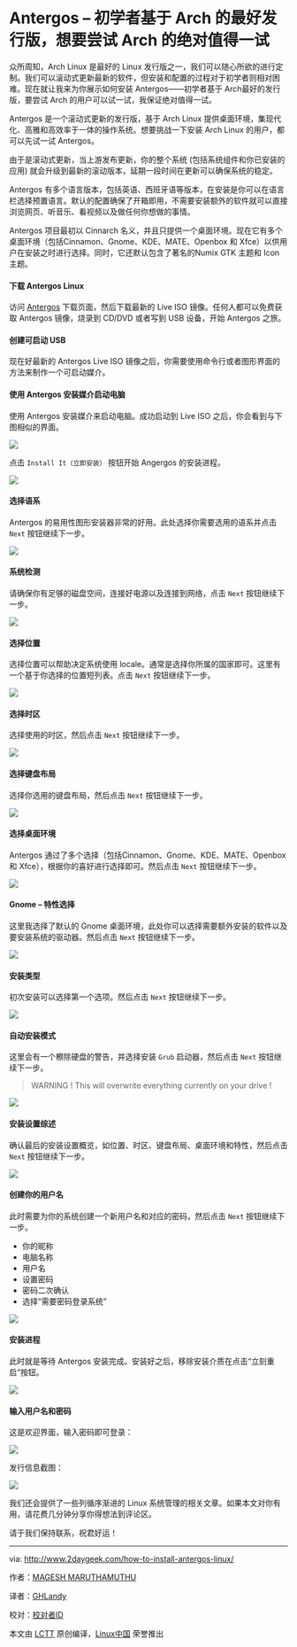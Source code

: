 Antergos – 初学者基于 Arch 的最好发行版，想要尝试 Arch 的绝对值得一试
=====

众所周知，Arch Linux 是最好的 Linux 发行版之一，我们可以随心所欲的进行定制。我们可以滚动式更新最新的软件，但安装和配置的过程对于初学者则相对困难。现在就让我来为你展示如何安装 Antergos——初学者基于 Arch最好的发行版，要尝试 Arch 的用户可以试一试，我保证绝对值得一试。

Antergos 是一个滚动式更新的发行版，基于 Arch Linux 提供桌面环境，集现代化、高雅和高效率于一体的操作系统。想要挑战一下安装 Arch Linux 的用户，都可以先试一试  Antergos。

由于是滚动式更新，当上游发布更新，你的整个系统 (包括系统组件和你已安装的应用) 就会升级到最新的滚动版本，延期一段时间在更新可以确保系统的稳定。

Antergos 有多个语言版本，包括英语、西班牙语等版本，在安装是你可以在语言栏选择预置语言。默认的配置确保了开箱即用，不需要安装额外的软件就可以直接浏览网页、听音乐、看视频以及做任何你想做的事情。

Antergos 项目最初以 Cinnarch 名义，并且只提供一个桌面环境。现在它有多个桌面环境（包括Cinnamon、Gnome、KDE、MATE、Openbox 和 Xfce）以供用户在安装之时进行选择。同时，它还默认包含了著名的Numix  GTK 主题和 Icon 主题。

####  下载 Antergos Linux

访问 [Antergos][1] 下载页面，然后下载最新的 Live ISO 镜像。任何人都可以免费获取 Antergos 镜像，烧录到 CD/DVD 或者写到 USB 设备，开始 Antergos 之旅。

#### 创建可启动 USB

现在好最新的 Antergos Live ISO 镜像之后，你需要使用命令行或者图形界面的方法来制作一个可启动媒介。

#### 使用 Antergos 安装媒介启动电脑

使用 Antergos 安装媒介来启动电脑。成功启动到 Live  ISO 之后，你会看到与下图相似的界面。

![](http://www.2daygeek.com/wp-content/uploads/2016/08/antergos-linux-gnome-desktop-installation-steps-with-screenshots-1.png)

点击 `Install It（立即安装）` 按钮开始 Angergos  的安装进程。

![](http://www.2daygeek.com/wp-content/uploads/2016/08/antergos-linux-gnome-desktop-installation-steps-with-screenshots-2.png)

#### 选择语系

Antergos 的易用性图形安装器非常的好用。此处选择你需要选用的语系并点击 `Next` 按钮继续下一步。

![](http://www.2daygeek.com/wp-content/uploads/2016/08/antergos-linux-gnome-desktop-installation-steps-with-screenshots-3.png)

#### 系统检测

请确保你有足够的磁盘空间，连接好电源以及连接到网络，点击 `Next` 按钮继续下一步。

![](http://www.2daygeek.com/wp-content/uploads/2016/08/antergos-linux-gnome-desktop-installation-steps-with-screenshots-4.png)

#### 选择位置

选择位置可以帮助决定系统使用 locale。通常是选择你所属的国家即可。这里有一个基于你选择的位置短列表。点击 `Next` 按钮继续下一步。

![](http://www.2daygeek.com/wp-content/uploads/2016/08/antergos-linux-gnome-desktop-installation-steps-with-screenshots-5.png)

#### 选择时区

选择使用的时区，然后点击 `Next` 按钮继续下一步。

![](http://www.2daygeek.com/wp-content/uploads/2016/08/antergos-linux-gnome-desktop-installation-steps-with-screenshots-6.png)

#### 选择键盘布局

选择你选用的键盘布局，然后点击 `Next` 按钮继续下一步。

![](http://www.2daygeek.com/wp-content/uploads/2016/08/antergos-linux-gnome-desktop-installation-steps-with-screenshots-7.png)

#### 选择桌面环境

Antergos 通过了多个选择（包括Cinnamon、Gnome、KDE、MATE、Openbox 和 Xfce），根据你的喜好进行选择即可。然后点击 `Next` 按钮继续下一步。

![](http://www.2daygeek.com/wp-content/uploads/2016/08/antergos-linux-gnome-desktop-installation-steps-with-screenshots-8.png)

#### Gnome – 特性选择

这里我选择了默认的 Gnome 桌面环境，此处你可以选择需要额外安装的软件以及要安装系统的驱动器。然后点击 `Next` 按钮继续下一步。

![](http://www.2daygeek.com/wp-content/uploads/2016/08/antergos-linux-gnome-desktop-installation-steps-with-screenshots-10.png)

#### 安装类型

初次安装可以选择第一个选项。然后点击 `Next` 按钮继续下一步。

![](http://www.2daygeek.com/wp-content/uploads/2016/08/antergos-linux-gnome-desktop-installation-steps-with-screenshots-11.png)

#### 自动安装模式

这里会有一个檫除硬盘的警告，并选择安装 `Grub` 启动器，然后点击 `Next` 按钮继续下一步。

>WARNING ! This will overwrite everything currently on your drive !

![](http://www.2daygeek.com/wp-content/uploads/2016/08/antergos-linux-gnome-desktop-installation-steps-with-screenshots-12.png)

#### 安装设置综述

确认最后的安装设置概览，如位置、时区、键盘布局、桌面环境和特性，然后点击 `Next` 按钮继续下一步。

![](http://www.2daygeek.com/wp-content/uploads/2016/08/antergos-linux-gnome-desktop-installation-steps-with-screenshots-14.png)

#### 创建你的用户名

此时需要为你的系统创建一个新用户名和对应的密码，然后点击 `Next` 按钮继续下一步。

- 你的昵称
- 电脑名称
- 用户名
- 设置密码
- 密码二次确认
- 选择“需要密码登录系统”

![](http://www.2daygeek.com/wp-content/uploads/2016/08/antergos-linux-gnome-desktop-installation-steps-with-screenshots-15.png)

#### 安装进程

此时就是等待 Antergos 安装完成。安装好之后，移除安装介质在点击“立刻重启”按钮。

![](http://www.2daygeek.com/wp-content/uploads/2016/08/antergos-linux-gnome-desktop-installation-steps-with-screenshots-16.png)

#### 输入用户名和密码

这是欢迎界面，输入密码即可登录：

![](http://www.2daygeek.com/wp-content/uploads/2016/08/antergos-linux-gnome-desktop-installation-steps-with-screenshots-17.png)

发行信息截图：

![](http://www.2daygeek.com/wp-content/uploads/2016/08/antergos-linux-gnome-desktop-installation-steps-with-screenshots-18.png)

我们还会提供了一些列循序渐进的 Linux 系统管理的相关文章。如果本文对你有用，请花费几分钟分享你得想法到评论区。

请于我们保持联系，祝君好运！

--------------------------------------------------------------------------------

via: http://www.2daygeek.com/how-to-install-antergos-linux/

作者：[MAGESH MARUTHAMUTHU][a]

译者：[GHLandy](https://github.com/GHLandy)

校对：[校对者ID](https://github.com/校对者ID)

本文由 [LCTT](https://github.com/LCTT/TranslateProject) 原创编译，[Linux中国](https://linux.cn/) 荣誉推出

[a]: http://www.2daygeek.com/author/magesh/
[1]: https://antergos.com/try-it/
